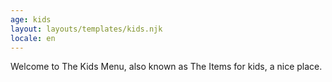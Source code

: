 ```yaml
---
age: kids
layout: layouts/templates/kids.njk
locale: en
---
```


Welcome to The Kids Menu, also known as The Items for kids, a nice place.